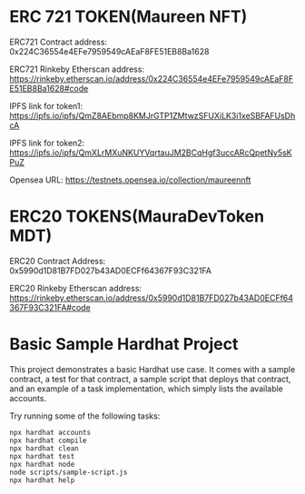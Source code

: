 # ERC 721 TOKEN(Maureen NFT)
ERC721 Contract address: 0x224C36554e4EFe7959549cAEaF8FE51EB8Ba1628

ERC721 Rinkeby Etherscan address: https://rinkeby.etherscan.io/address/0x224C36554e4EFe7959549cAEaF8FE51EB8Ba1628#code

IPFS link for token1: https://ipfs.io/ipfs/QmZ8AEbmp8KMJrGTP1ZMtwzSFUXiLK3i1xeSBFAFUsDhcA

IPFS link for token2: https://ipfs.io/ipfs/QmXLrMXuNKUYVqrtauJM2BCqHgf3uccARcQpetNy5sKPuZ

Opensea URL: https://testnets.opensea.io/collection/maureennft

# ERC20 TOKENS(MauraDevToken MDT)

ERC20 Contract Address: 0x5990d1D81B7FD027b43AD0ECFf64367F93C321FA

ERC20 Rinkeby Etherscan address: https://rinkeby.etherscan.io/address/0x5990d1D81B7FD027b43AD0ECFf64367F93C321FA#code

# Basic Sample Hardhat Project

This project demonstrates a basic Hardhat use case. It comes with a sample contract, a test for that contract, a sample script that deploys that contract, and an example of a task implementation, which simply lists the available accounts.

Try running some of the following tasks:

```shell
npx hardhat accounts
npx hardhat compile
npx hardhat clean
npx hardhat test
npx hardhat node
node scripts/sample-script.js
npx hardhat help
```
